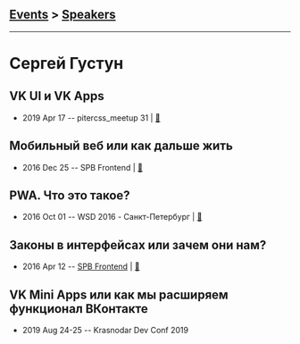## [Events](../README.md) > [Speakers](../speakers.md)
---

# Сергей Густун

## VK UI и VK Apps
- 2019 Apr 17 -- pitercss_meetup 31  | [:notebook:](https://pitercss.ru/31/pres/vk-ui.pdf)  
## Мобильный веб или как дальше жить
- 2016 Dec 25 -- SPB Frontend  | [:notebook:](https://vk.com/doc2330518_440227956?hash=67f963adbe0ae5eec3&dl=27f8b222f53919547c)  
## PWA. Что это такое?
- 2016 Oct 01 -- WSD 2016 - Санкт-Петербург  | [:notebook:](https://wsd.events/2016/10/01/pres/what-is-pwa.pdf)  
## Законы в интерфейсах или зачем они нам?
- 2016 Apr 12 -- [SPB Frontend](https://www.youtube.com/watch?time_continue=2&v=S8BtGy6_onA)  | [:notebook:](https://vk.com/doc2330518_437448146)  
## VK Mini Apps или как мы расширяем функционал ВКонтакте
- 2019 Aug 24-25 -- Krasnodar Dev Conf 2019    
